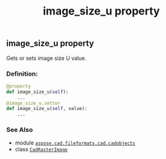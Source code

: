 ﻿---
title: image_size_u property
second_title: Aspose.CAD for Python via .NET API References
description: 
type: docs
weight: 330
url: /python-net/aspose.cad.fileformats.cad.cadobjects/cadrasterimage/image_size_u/
is_root: false
---

## image_size_u property


Gets or sets image size U value.
### Definition:
```python
@property
def image_size_u(self):
    ...
@image_size_u.setter
def image_size_u(self, value):
    ...
```

### See Also
* module [`aspose.cad.fileformats.cad.cadobjects`](../../)
* class [`CadRasterImage`](/cad/python-net/aspose.cad.fileformats.cad.cadobjects/cadrasterimage)
